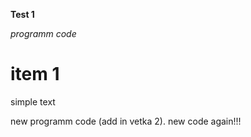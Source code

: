 **Test 1**

*programm code*

# item 1

simple text

new programm code (add in vetka 2). new code again!!!